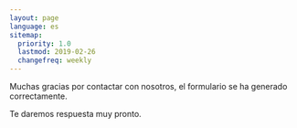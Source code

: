 ```yaml
---
layout: page
language: es
sitemap:
  priority: 1.0
  lastmod: 2019-02-26
  changefreq: weekly
---
```

<p>Muchas gracias por contactar con nosotros, el formulario se ha generado correctamente.
<p>Te daremos respuesta muy pronto.</p>
